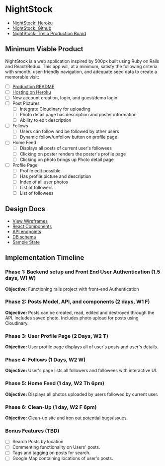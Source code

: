 # NightStock

- [NightStock: Heroku][heroku]
- [NightStock: Github][github]
- [NightStock: Trello Production Board][trello]

[heroku]: http://www.herokuapp.com
[github]: https://github.com/AkashSkySingh/NightStock
[trello]: https://trello.com/b/3U9nmBBR/full-stack-project-nightstock

## Minimum Viable Product
NightStock is a web application inspired by 500px built using Ruby on Rails and React/Redux. This app will, at a minimum, satisfy the following criteria with smooth, user-friendly navigation, and adequate seed data to create a memorable visit:

- [ ] [Production README](docs/production_readme.md)
- [ ] [Hosting on Heroku][heroku]
- [ ] New account creation, login, and guest/demo login
- [ ] Post Pictures
  - [ ] Integrate Cloudinary for uploading
  - [ ] Photo detail page has description and poster information
  - [ ] Ability to edit description
- [ ] Follows
  - [ ] Users can follow and be followed by other users
  - [ ] Dynamic follow/unfollow button on profile page
- [ ] Home Feed
  - [ ] Displays all posts of current user's followees
  - [ ] Clicking on poster renders the poster's profile page
  - [ ] Clicking on photo brings up Photo detail page
- [ ] Profile Page
  - [ ] Profile edit possible
  - [ ] Has profile picture and description
  - [ ] Index of all user photos
  - [ ] List of followers
  - [ ] List of followees

## Design Docs
* [View Wireframes][wireframes]
* [React Components][components]
* [API endpoints][api-endpoints]
* [DB schema][schema]
* [Sample State][sample-state]

[wireframes]: docs/wireframes
[components]: docs/component-hierarchy.md
[sample-state]: docs/sample-state.md
[api-endpoints]: docs/api-endpoints.md
[schema]: docs/schema.md

## Implementation Timeline

### Phase 1: Backend setup and Front End User Authentication (1.5 days, W1 W)

**Objective:** Functioning rails project with front-end Authentication

### Phase 2: Posts Model, API, and components (2 days, W1 F)

**Objective:** Posts can be created, read, edited and destroyed through the API. Includes saved photo. Includes photo upload for posts using Cloudinary.

### Phase 3: User Profile Page (2 Days, W2 T)

**Objective:** User profile page displays all of user's posts and user's details.

### Phase 4: Follows (1 Days, W2 W)

**Objective:** User's page lists all followers and followees with interactive UI.

### Phase 5: Home Feed (1 day, W2 Th 6pm)

**Objective:** Displays all photos uploaded by users followed by current user.

### Phase 6: Clean-Up (1 day, W2 F 6pm)

**Objective:** Clean-up site and iron out potential bugs/issues.


### Bonus Features (TBD)
- [ ] Search Posts by location
- [ ] Commenting functionality on Users' posts.
- [ ] Tags and tagging on posts for search.
- [ ] Google Map containing locations of user's posts.
